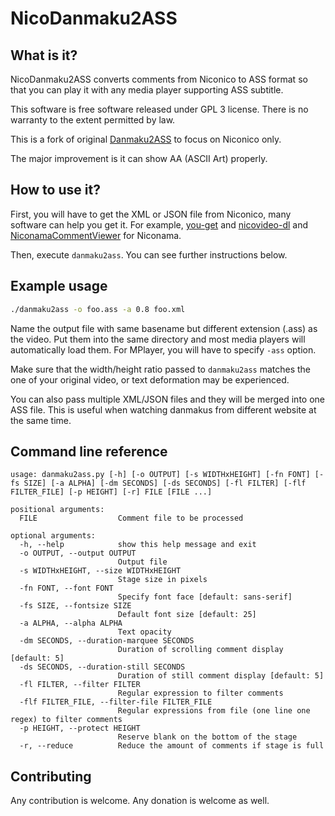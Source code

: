 NicoDanmaku2ASS
===========

What is it?
-----------

NicoDanmaku2ASS converts comments from Niconico to ASS format so that you can play it with any media player supporting ASS subtitle.

This software is free software released under GPL 3 license. There is no warranty to the extent permitted by law.

This is a fork of original [Danmaku2ASS](https://github.com/m13253/danmaku2ass) to focus on Niconico only.

The major improvement is it can show AA (ASCII Art) properly.

How to use it?
--------------

First, you will have to get the XML or JSON file from Niconico, many software can help you get it. For example, [you-get](https://github.com/soimort/you-get) and [nicovideo-dl](http://sourceforge.jp/projects/nicovideo-dl/) and [NiconamaCommentViewer](https://www.posite-c.com/application/ncv/) for Niconama.

Then, execute `danmaku2ass`. You can see further instructions below.

Example usage
-------------

```sh
./danmaku2ass -o foo.ass -a 0.8 foo.xml
```

Name the output file with same basename but different extension (.ass) as the video. Put them into the same directory and most media players will automatically load them. For MPlayer, you will have to specify `-ass` option.

Make sure that the width/height ratio passed to `danmaku2ass` matches the one of your original video, or text deformation may be experienced.

You can also pass multiple XML/JSON files and they will be merged into one ASS file. This is useful when watching danmakus from different website at the same time.


Command line reference
----------------------

```
usage: danmaku2ass.py [-h] [-o OUTPUT] [-s WIDTHxHEIGHT] [-fn FONT] [-fs SIZE] [-a ALPHA] [-dm SECONDS] [-ds SECONDS] [-fl FILTER] [-flf FILTER_FILE] [-p HEIGHT] [-r] FILE [FILE ...]

positional arguments:
  FILE                  Comment file to be processed

optional arguments:
  -h, --help            show this help message and exit
  -o OUTPUT, --output OUTPUT
                        Output file
  -s WIDTHxHEIGHT, --size WIDTHxHEIGHT
                        Stage size in pixels
  -fn FONT, --font FONT
                        Specify font face [default: sans-serif]
  -fs SIZE, --fontsize SIZE
                        Default font size [default: 25]
  -a ALPHA, --alpha ALPHA
                        Text opacity
  -dm SECONDS, --duration-marquee SECONDS
                        Duration of scrolling comment display [default: 5]
  -ds SECONDS, --duration-still SECONDS
                        Duration of still comment display [default: 5]
  -fl FILTER, --filter FILTER
                        Regular expression to filter comments
  -flf FILTER_FILE, --filter-file FILTER_FILE
                        Regular expressions from file (one line one regex) to filter comments
  -p HEIGHT, --protect HEIGHT
                        Reserve blank on the bottom of the stage
  -r, --reduce          Reduce the amount of comments if stage is full
```

Contributing
------------

Any contribution is welcome. Any donation is welcome as well.

